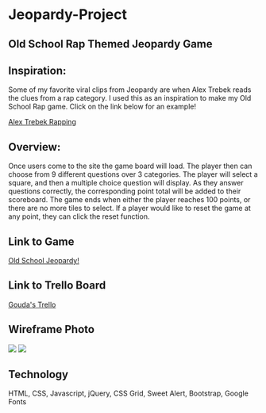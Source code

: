 # Jeopardy-Project
## Old School Rap Themed Jeopardy Game

## Inspiration:
Some of my favorite viral clips from Jeopardy are when Alex Trebek reads the clues from a rap category.  I used this as an inspiration to make my Old School Rap game.  Click on the link below for an example!

[Alex Trebek Rapping](https://www.youtube.com/watch?v=EDOKzrO8cA4)

## Overview:

Once users come to the site the game board will load.  The player then can choose from 9 different questions over 3 categories.  The player will select a square, and then a multiple choice question will display.  As they answer questions correctly, the corresponding point total will be added to their scoreboard.  The game ends when either the player reaches 100 points, or there are no more tiles to select.  If a player would like to reset the game at any point, they can click the reset function.

## Link to Game
[Old School Jeopardy!](https://oldschooljeopardy.netlify.com/)

## Link to Trello Board
[Gouda's Trello](https://trello.com/b/Spio3jFg/wdi-project-1-gouda)

## Wireframe Photo
<img src = "https://i.imgur.com/6YhKrfG.jpg">
<img src = "https://i.imgur.com/XJZGDlK.jpg">

## Technology
HTML, CSS, Javascript, jQuery, CSS Grid, Sweet Alert, Bootstrap, Google Fonts


